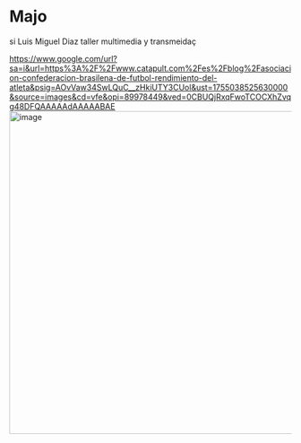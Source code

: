 # Majo
si
Luis Miguel Diaz 
taller multimedia y transmeidaç

https://www.google.com/url?sa=i&url=https%3A%2F%2Fwww.catapult.com%2Fes%2Fblog%2Fasociacion-confederacion-brasilena-de-futbol-rendimiento-del-atleta&psig=AOvVaw34SwLQuC__zHkiUTY3CUol&ust=1755038525630000&source=images&cd=vfe&opi=89978449&ved=0CBUQjRxqFwoTCOCXhZvqg48DFQAAAAAdAAAAABAE<img width="1024" height="576" alt="image" src="https://github.com/user-attachments/assets/9373c2fc-fbe3-432b-8e51-c4fb9e0f8a1a" />

